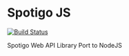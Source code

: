 # Spotigo JS 
[![Build Status](https://travis-ci.com/bennyman123abc/spotigo-js.svg?branch=master)](https://travis-ci.com/bennyman123abc/spotigo-js)

Spotigo Web API Library Port to NodeJS
